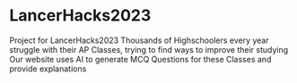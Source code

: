 # LancerHacks2023

Project for LancerHacks2023
Thousands of Highschoolers every year struggle with their AP Classes, trying to find ways to improve their studying
Our website uses AI to generate  MCQ Questions for these Classes and provide explanations
